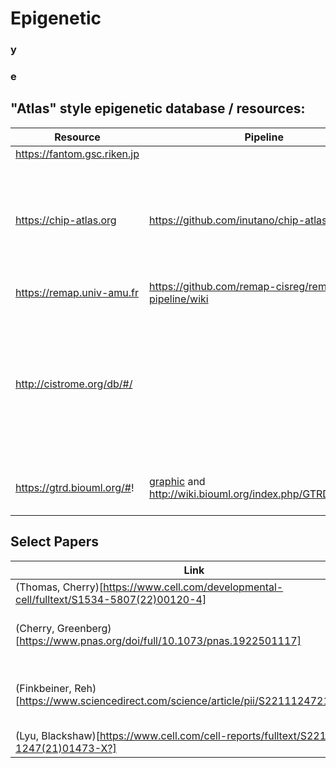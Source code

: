 # Epigenetic
###  y
###  e

## "Atlas" style epigenetic database / resources:

| Resource | Pipeline | Notes
| --------- | -------- | ------ 
| https://fantom.gsc.riken.jp  | | Fantom5 
| https://chip-atlas.org | https://github.com/inutano/chip-atlas/wiki | Highest sample n, No QC, doesn't use the input only in macs2 calling? 
| https://remap.univ-amu.fr | https://github.com/remap-cisreg/remap-pipeline/wiki | Extensive QC 
| http://cistrome.org/db/#/ |  | Hostile to 'outside' use - can't bulk pull metadata (?) and scare warnings about using the data
| https://gtrd.biouml.org/#! | [graphic](http://gtrd.biouml.org:8888/downloads/current/gtrdHub/hg38/pipelineDescription.html) and http://wiki.biouml.org/index.php/GTRD_Workflow | Uses a lot of peak callers, 

## Select Papers

| Link | Tech | Tissue(s) | Species 
| -----| ----- | ------ | -------
| (Thomas, Cherry)[https://www.cell.com/developmental-cell/fulltext/S1534-5807(22)00120-4] | scATAC | retina, organoids | human
| (Cherry, Greenberg)[https://www.pnas.org/doi/full/10.1073/pnas.1922501117] | ATAC, DNAseI-HS, H3K27Ac | retina, rpe | human, mouse
| (Finkbeiner, Reh)[https://www.sciencedirect.com/science/article/pii/S221112472101809X] | scATAC | fetal retina, hESC retinal organoids | human
| (Lyu, Blackshaw)[https://www.cell.com/cell-reports/fulltext/S2211-1247(21)01473-X?] | scATAC | fetal retina | mouse

